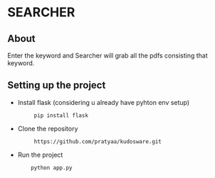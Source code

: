 # SEARCHER

## About

Enter the keyword and Searcher will grab all the pdfs consisting that keyword.

## Setting up the project
* Install flask (considering u already have pyhton env setup)
  
  ```     pip install flask```

* Clone the repository

  ```      https://github.com/pratyaa/kudosware.git  ```
* Run the project

  ```     python app.py ```
    
